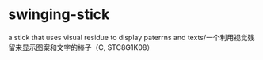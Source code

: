 # swinging-stick
a stick that uses visual residue to display paterrns and texts/一个利用视觉残留来显示图案和文字的棒子（C,  STC8G1K08）
